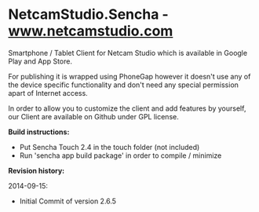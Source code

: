 NetcamStudio.Sencha - www.netcamstudio.com
===================

Smartphone / Tablet Client for Netcam Studio which is available in Google Play and App Store.

For publishing it is wrapped using PhoneGap however it doesn't use any of the device specific functionality and don't need any special permission apart of Internet access.

In order to allow you to customize the client and add features by yourself, our Client are available on Github under GPL license.

**Build instructions:**
- Put Sencha Touch 2.4 in the touch folder (not included)
- Run 'sencha app build package' in order to compile / minimize

**Revision history:**

2014-09-15:
- Initial Commit of version 2.6.5